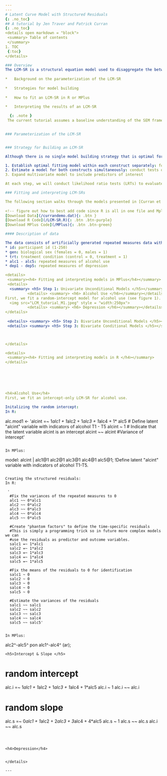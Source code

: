 ```yaml
---
---
# Latent Curve Model with Structured Residuals
{: .no_toc}
## A tutorial by Jen Traver and Patrick Curran
{: .no_toc}
<details open markdown = "block">
 <summary> Table of contents 
 </summary>
1. TOC
 {:toc}
</details>

### Overview
The LCM-SR is a structural equation model used to disaggregate the between- and within-person effects of two constructs as they unfold over time. The ability to disaggregate levels of effects is extremely desirable, as it allows researchers to more accurately and fully test their hypotheses. This tutorial will provide a practical introduction to the parameterization and application of the LCM-SR including: 
  
*	Background on the parameterization of the LCM-SR
  
*	Strategies for model building
  
*	How to fit an LCM-SR in R or MPlus
    
*	Interpreting the results of an LCM-SR     

  {: .note }
 The current tutorial assumes a baseline understanding of the SEM framework and latent curve models (LCMs, also referred to as latent growth models, latent growth curve models, etc.).If you are not familiar with these topics, there are several free resources where you can begin including CenterStat’s [free introduction to SEM workshop](https://centerstat.org/introduction-to-structural-equation-modeling-async/) and [YouTube playlist](https://www.youtube.com/@centerstat/playlists) dedicated to growth modeling.
  

### Parameterization of the LCM-SR


### Strategy for Building an LCM-SR 

Although there is no single model building strategy that is optimal for all situations, we will use the following framework:

1. Establish optimal fitting model within each construct separately: for each construct we will (a) determine the optimal functional form of time (linear, quadratic, etc.), (b) test the autoregressions among residuals, and (c) test if the autoregressions are approximately equivalent across time.
2. Estimate a model for both constructs simultaneously: conduct tests of (a) across-construct relationships at the level of the latent variable, (b) across-construct relationships at the level of the time-structured residuals, and (c) equality constraints on the cross-lagged regressions.
3. Expand multivariate model to include predictors of interest

At each step, we will conduct likelihood ratio tests (LRTs) to evaluate the change in model fit. 

### Fitting and interpreting LCM-SRs

The following section walks through the models presented in [Curran et al., 2014](https://www.ncbi.nlm.nih.gov/pmc/articles/PMC4067471/) using example data and code made available by Patrick Curran. To follow along in R or MPlus, please use the buttons below to download (1) the data and (2) code in the program of your choice.  
 
<!-- figure out how to best add code since R is all in one file and Mplus is across multiple files --> 
[Download Data](/currandemo.dat){: .btn }
[Download R Code](/LCM-SR.R){: .btn .btn-purple}
[Download MPlus Code](/MPlus){: .btn .btn-green}

#### Description of data

The data consists of artificially generated repeated measures data with a sample size of N = 250 and 5 timepionts. More details about the population generating model can be found in Curran et al., 2014. The dataset contains 13 variables:
* id: participant id (1-250)
* gen: biological sex (females = 0, males = 1)
* trt: treatment condition (control = 0, treatment = 1)
* alc1 - alc5: repeated measures of alcohol use
* dep1 - dep5: repeated measures of depression

<details>
 <summary><h4> Fitting and interpreting models in MPlus</h4></summary>
 <details> 
  <summary> <h5> Step 1: Univariate Unconditional Models </h5></summary>
          <details> <summary> <h6> Alcohol Use </h6></summary></details>
First, we fit a random-intercept model for alcohol use (see figure 1). 
  <img src="LCM_tutorial_M1.jpeg" style = "width:250px">
          <details> <summary> <h6> Depression </h6></summary></details>
</details>
 
 <details> <summary> <h5> Step 2: Bivariate Unconditional Models </h5></summary></details>
 <details> <summary> <h5> Step 3: Bivariate Conditional Models </h5></summary></details>


 
</details> 

<details>
 <summary><h4> Fitting and interpreting models in R </h4></summary>
</details>





 
<h4>Alcohol Use</h4>
First, we fit an intercept-only LCM-SR for alcohol use. 

Initalizing the random intercept:
In R:
```
alc.mod1 <- 'alcint =~ 1*alc1 + 1*alc2 + 1*alc3 + 1*alc4 + 1* alc5 # Define latent "alcint" variable with indicators of alcohol T1 - T5
                 alcint ~ 1 # Indicate that the latent variable alcint is an intercept
                 alcint ~~ alcint #Variance of intercept'
```

In MPlus:
```
model:
     alcint | alc1@1 alc2@1 alc3@1 alc4@1 alc5@1; !Define latent "alcint" variable with indicators of alcohol T1-T5. 
```

Creating the structured residuals:
In R:
```
     '
      #Fix the variances of the repeated measures to 0
      alc1 ~~ 0*alc1
      alc2 ~~ 0*alc2
      alc3 ~~ 0*alc3
      alc4 ~~ 0*alc4
      alc5 ~~ 0*alc5

      #Create "phantom factors" to define the time-specific residuals
      #This is simply a programming trick so in future more complex models we can
      #use the residuals as predictor and outcome variables. 
      salc1 =~ 1*alc1
      salc2 =~ 1*alc2
      salc3 =~ 1*alc3
      salc4 =~ 1*alc4
      salc5 =~ 1*alc5

      #Fix the means of the residuals to 0 for identification
      salc1 ~ 0
      salc2 ~ 0
      salc3 ~ 0
      salc4 ~ 0
      salc5 ~ 0

      #Estimate the variances of the residuals
      salc1 ~~ salc1
      salc2 ~~ salc2
      salc3 ~~ salc3
      salc4 ~~ salc4
      salc5 ~~ salc5'
```

In MPlus:
```
alc2^-alc5^ pon alc1^-alc4^ (ar); 
```
<h5>Intercept & Slope </h5>

```
# random intercept
alc.i =~ 1*alc1 + 1*alc2 + 1*alc3 + 1*alc4 + 1*alc5
alc.i ~ 1
alc.i ~~ alc.i

# random slope
alc.s =~ 0*alc1 + 1*alc2 + 2*alc3 + 3*alc4 + 4*alc5
alc.s ~ 1
alc.s ~~ alc.s
alc.i ~~ alc.s

```



<h4>Depression</h4>


</details>

---
```

